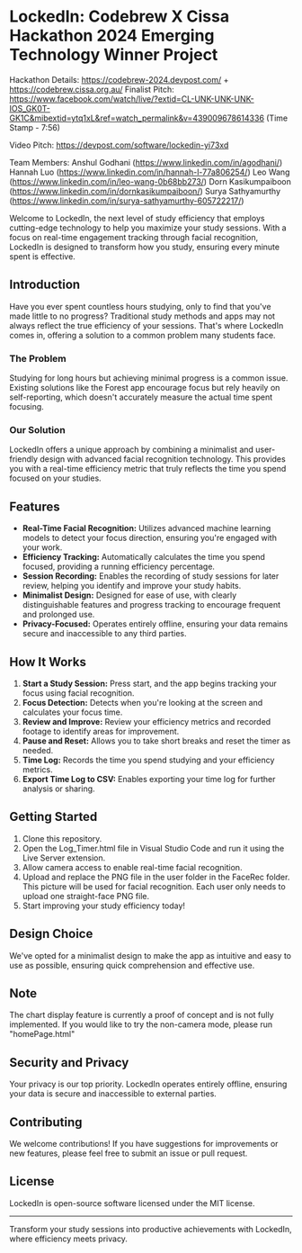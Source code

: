 # LockedIn: Codebrew X Cissa Hackathon 2024 Emerging Technology Winner Project

Hackathon Details: https://codebrew-2024.devpost.com/ + https://codebrew.cissa.org.au/
Finalist Pitch: https://www.facebook.com/watch/live/?extid=CL-UNK-UNK-UNK-IOS_GK0T-GK1C&mibextid=ytq1xL&ref=watch_permalink&v=439009678614336 (Time Stamp - 7:56)

Video Pitch: https://devpost.com/software/lockedin-yi73xd

Team Members:
Anshul Godhani (https://www.linkedin.com/in/agodhani/)
Hannah Luo (https://www.linkedin.com/in/hannah-l-77a806254/)
Leo Wang (https://www.linkedin.com/in/leo-wang-0b68bb273/)
Dorn Kasikumpaiboon (https://www.linkedin.com/in/dornkasikumpaiboon/)
Surya Sathyamurthy (https://www.linkedin.com/in/surya-sathyamurthy-605722217/)

Welcome to LockedIn, the next level of study efficiency that employs cutting-edge technology to help you maximize your study sessions. With a focus on real-time engagement tracking through facial recognition, LockedIn is designed to transform how you study, ensuring every minute spent is effective.

## Introduction

Have you ever spent countless hours studying, only to find that you've made little to no progress? Traditional study methods and apps may not always reflect the true efficiency of your sessions. That's where LockedIn comes in, offering a solution to a common problem many students face.

### The Problem

Studying for long hours but achieving minimal progress is a common issue. Existing solutions like the Forest app encourage focus but rely heavily on self-reporting, which doesn't accurately measure the actual time spent focusing.

### Our Solution

LockedIn offers a unique approach by combining a minimalist and user-friendly design with advanced facial recognition technology. This provides you with a real-time efficiency metric that truly reflects the time you spend focused on your studies.

## Features

- **Real-Time Facial Recognition:** Utilizes advanced machine learning models to detect your focus direction, ensuring you're engaged with your work.
- **Efficiency Tracking:** Automatically calculates the time you spend focused, providing a running efficiency percentage.
- **Session Recording:** Enables the recording of study sessions for later review, helping you identify and improve your study habits.
- **Minimalist Design:** Designed for ease of use, with clearly distinguishable features and progress tracking to encourage frequent and prolonged use.
- **Privacy-Focused:** Operates entirely offline, ensuring your data remains secure and inaccessible to any third parties.

## How It Works

1. **Start a Study Session:** Press start, and the app begins tracking your focus using facial recognition.
2. **Focus Detection:** Detects when you're looking at the screen and calculates your focus time.
3. **Review and Improve:** Review your efficiency metrics and recorded footage to identify areas for improvement.
4. **Pause and Reset:** Allows you to take short breaks and reset the timer as needed.
5. **Time Log:** Records the time you spend studying and your efficiency metrics.
6. **Export Time Log to CSV:** Enables exporting your time log for further analysis or sharing.

## Getting Started

1. Clone this repository.
2. Open the Log_Timer.html file in Visual Studio Code and run it using the Live Server extension.
3. Allow camera access to enable real-time facial recognition.
4. Upload and replace the PNG file in the user folder in the FaceRec folder. This picture will be used for facial recognition. Each user only needs to upload one straight-face PNG file.
5. Start improving your study efficiency today!

## Design Choice

We've opted for a minimalist design to make the app as intuitive and easy to use as possible, ensuring quick comprehension and effective use.

## Note

The chart display feature is currently a proof of concept and is not fully implemented.
If you would like to try the non-camera mode, please run "homePage.html"

## Security and Privacy

Your privacy is our top priority. LockedIn operates entirely offline, ensuring your data is secure and inaccessible to external parties.

## Contributing

We welcome contributions! If you have suggestions for improvements or new features, please feel free to submit an issue or pull request.

## License

LockedIn is open-source software licensed under the MIT license.

---

Transform your study sessions into productive achievements with LockedIn, where efficiency meets privacy.
